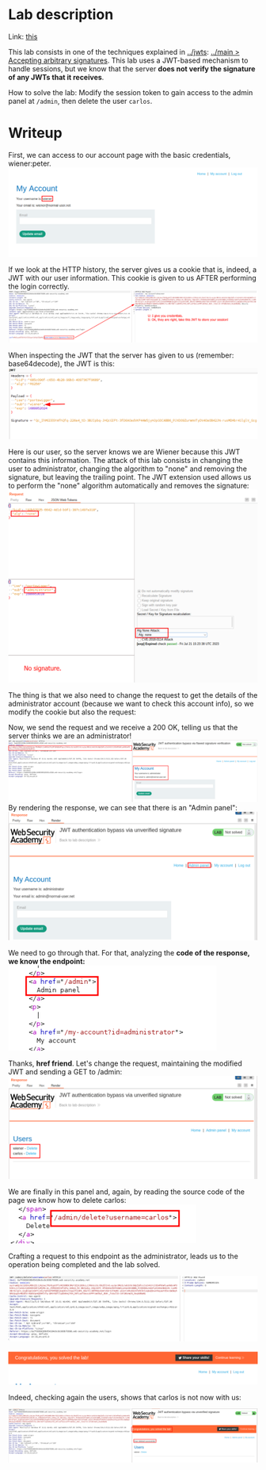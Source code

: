 
# Lab description

Link: [this](https://portswigger.net/web-security/jwt/lab-jwt-authentication-bypass-via-unverified-signature)

This lab consists in one of the techniques explained in [../jwts](../jwts.md): [../main > Accepting arbitrary signatures](../jwts.md#Accepting%20arbitrary%20signatures). 
This lab uses a JWT-based mechanism to handle sessions, but we know that the server **does not verify the signature of any JWTs that it receives**.

How to solve the lab: Modify the session token to gain access to the admin panel at `/admin`, then delete the user `carlos`.

# Writeup

First, we can access to our account page with the basic credentials, wiener:peter.
![](imgs/Pasted%20image%2020230721160320.png)

If we look at the HTTP history, the server gives us a cookie that is, indeed, a JWT with our user information. This cookie is given to us AFTER performing the login correctly.
![](imgs/unverified_signature_auth_bypass.png)

When inspecting the JWT that the server has given to us (remember: base64decode), the JWT is this:
![](imgs/unverified_signature_auth_bypass-1.png)

Here is our user, so the server knows we are Wiener because this JWT contains this information. The attack of this lab consists in changing the user to administrator, changing the algorithm to "none" and removing the signature, but leaving the trailing point. 
The JWT extension used allows us to perform the "none" algorithm automatically and removes the signature:
![](imgs/none_algorithm_bypass.png)

The thing is that we also need to change the request to get the details of the administrator account (because we want to check this account info), so we modify the cookie but also the request:

Now, we send the request and we receive a 200 OK, telling us that the server thinks we are an administrator!
![](imgs/none_algorithm_bypass-1.png)
By rendering the response, we can see that there is an "Admin panel":
![](imgs/unverified_signature_auth_bypass-5.png)

We need to go through that. For that, analyzing the **code of the response, we know the endpoint:**
![](imgs/unverified_signature_auth_bypass-6.png)

Thanks, **href friend**. Let's change the request, maintaining the modified JWT and sending a GET to /admin:
![](imgs/unverified_signature_auth_bypass-7.png)

We are finally in this panel and, again, by reading the source code of the page we know how to delete carlos:
![](imgs/unverified_signature_auth_bypass-8.png)

Crafting a request to this endpoint as the administrator, leads us to the operation being completed and the lab solved. 

![](imgs/unverified_signature_auth_bypass-9.png)

![](imgs/unverified_signature_auth_bypass-10.png)

Indeed, checking again the users, shows that carlos is not now with us:

![](imgs/unverified_signature_auth_bypass-11.png)



